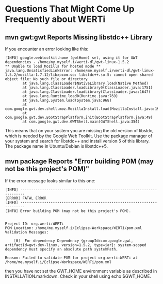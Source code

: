 # Questions That Might Come Up Frequently about WERTi

## mvn gwt:gwt Reports Missing libstdc++ Library

If you encounter an error looking like this:

	[INFO] google.webtoolkit.home (gwtHome) set, using it for GWT dependencies - /home/my.myself.i/werti-dl/gwt-linux-1.5.2
	** Unable to load Mozilla for hosted mode **
	java.lang.UnsatisfiedLinkError: /home/me.myself.i/werti-dl/gwt-linux-1.5.2/mozilla-1.7.12/libxpcom.so: libstdc++.so.5: cannot open shared object file: No such file or directory
	        at java.lang.ClassLoader$NativeLibrary.load(Native Method)
	       	at java.lang.ClassLoader.loadLibrary0(ClassLoader.java:1751)
	        at java.lang.ClassLoader.loadLibrary(ClassLoader.java:1647)
	        at java.lang.Runtime.load0(Runtime.java:769)
	        at java.lang.System.load(System.java:968)
	        at com.google.gwt.dev.shell.moz.MozillaInstall.load(MozillaInstall.java:190)
	        at com.google.gwt.dev.BootStrapPlatform.init(BootStrapPlatform.java:49)
	        at com.google.gwt.dev.GWTShell.main(GWTShell.java:354)

This means that on your system you are missing the old version of libstdc, which is needed by the
Google Web Toolkit. Use the package manager of your system and search for libstdc++ and 
install version 5 of this library. The package name in Ubuntu/Debian is libstdc++5.

## mvn package Reports "Error building POM (may not be this project's POM)"

If the error message looks similar to this one:

	[INFO] ------------------------------------------------------------------------
	[ERROR] FATAL ERROR
	[INFO] ------------------------------------------------------------------------
	[INFO] Error building POM (may not be this project's POM).


	Project ID: org.werti:WERTi
	POM Location: /home/me.myself.i/Eclipse-Workspace/WERTi/pom.xml
	Validation Messages:

	    [0]  For dependency Dependency {groupId=com.google.gwt, artifactId=gwt-dev-linux, version=1.5.2, type=jar}: system-scoped dependency must specify an absolute path systemPath.

	Reason: Failed to validate POM for project org.werti:WERTi at /home/me.myself.i/Eclipse-Workspace/WERTi/pom.xml

then you have not set the GWT_HOME environment variable as described in INSTALLATION.markdown. Check
in your shell using echo $GWT_HOME.
	